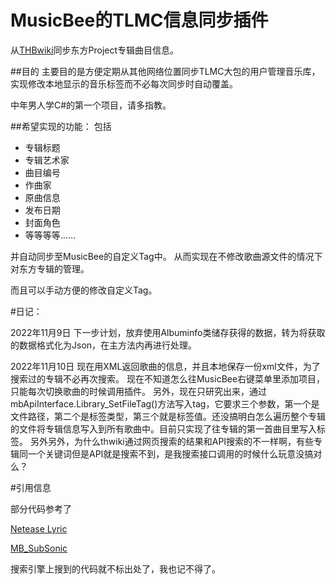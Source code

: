 ﻿# MusicBee的TLMC信息同步插件

从[THBwiki](https://thwiki.cc/)同步东方Project专辑曲目信息。
 
##目的
主要目的是方便定期从其他网络位置同步TLMC大包的用户管理音乐库，实现修改本地显示的音乐标签而不必每次同步时自动覆盖。

中年男人学C#的第一个项目，请多指教。


##希望实现的功能：
包括
 - 专辑标题
 - 专辑艺术家
 - 曲目编号
 - 作曲家
 - 原曲信息
 - 发布日期
 - 封面角色
 - 等等等等……

 并自动同步至MusicBee的自定义Tag中。
 从而实现在不修改歌曲源文件的情况下对东方专辑的管理。

 而且可以手动方便的修改自定义Tag。

 

 #日记：

 2022年11月9日 
 下一步计划，放弃使用Albuminfo类储存获得的数据，转为将获取的数据格式化为Json，在主方法内再进行处理。

 2022年11月10日 
 现在用XML返回歌曲的信息，并且本地保存一份xml文件，为了搜索过的专辑不必再次搜索。
 现在不知道怎么往MusicBee右键菜单里添加项目，只能每次切换歌曲的时候调用插件。
 另外，现在只研究出来，通过 mbApiInterface.Library_SetFileTag()方法写入tag，它要求三个参数，第一个是文件路径，第二个是标签类型，第三个就是标签值。还没搞明白怎么遍历整个专辑的文件将专辑信息写入到所有歌曲中。目前只实现了往专辑的第一首曲目里写入标签。
 另外另外，为什么thwiki通过网页搜索的结果和API搜索的不一样啊，有些专辑同一个关键词但是API就是搜索不到，是我搜索接口调用的时候什么玩意没搞对么？


 #引用信息

 部分代码参考了
 
 [Netease Lyric](https://github.com/cqjjjzr/MusicBee-NeteaseLyrics)
 
 [MB_SubSonic](https://github.com/BlitterStudio/MB_SubSonic) 
 
 搜索引擎上搜到的代码就不标出处了，我也记不得了。

